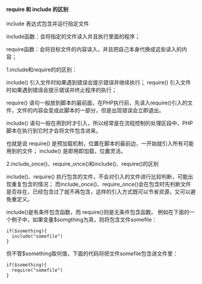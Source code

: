 #### require 和 include 的区别

include 表达式包含并运行指定文件

include函数：会将指定的文件读入并且执行里面的程序；

require函数：会将目标文件的内容读入，并且把自己本身代换成这些读入的内容；

1.include和require的的区别：

include() 引入文件时如果遇到错误会提示错误并继续执行；
require() 引入文件时如果遇到错误会提示错误并终止程序的执行；

require() 语句一般放到脚本的最前面，在PHP执行前，先读入require()引入的文件，文件的内容会变成此脚本的一部分，但是出现错误会立即退出。

include() 语句一般在用到时才引入，所以经常是在流程控制的处理区段中，PHP脚本在执行到它时才会将文件包含进来。

也就是说 require() 是预加载机制，位置在脚本的最前边，一开始就引入所有可能用到的文件；
include() 是即用即加载，位置灵活。

2.include_once()、require_once()和include()、require()的区别

include()、require() 执行包含的文件，不会对引入的文件进行比较判断，可能出现重复包含的情况；
而include_once()、require_once()会在包含时先判断文件是否存在，已经包含过了就不再包含，这样的引入方式既可以节省资源，又可以避免重定义。

include()是有条件包含函数，而 require()则是无条件包含函数。
例如在下面的一个例子中，如果变量$somgthing为真，则将包含文件somefile：
```
if($something){
  include("somefile")
}
```
但不管$something取何值，下面的代码将把文件somefile包含进文件里：
```
if($something){
  require("somefile")
}
```
